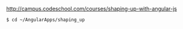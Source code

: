 http://campus.codeschool.com/courses/shaping-up-with-angular-js

```
$ cd ~/AngularApps/shaping_up
```
